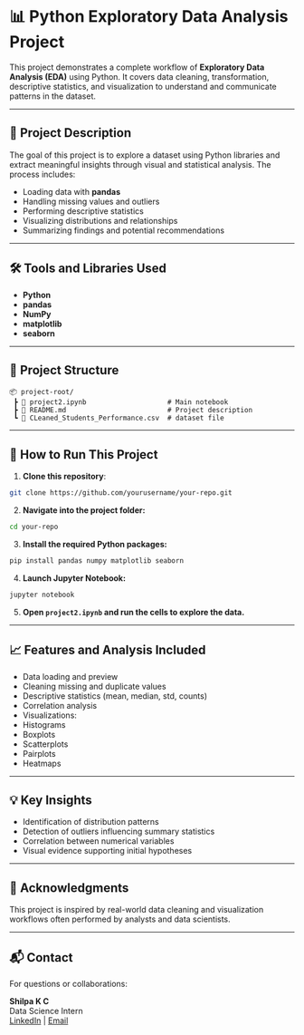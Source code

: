 # 📊 Python Exploratory Data Analysis Project

This project demonstrates a complete workflow of **Exploratory Data Analysis (EDA)** using Python. It covers data cleaning, transformation, descriptive statistics, and visualization to understand and communicate patterns in the dataset.

---

## 📝 Project Description

The goal of this project is to explore a dataset using Python libraries and extract meaningful insights through visual and statistical analysis. The process includes:

- Loading data with **pandas**
- Handling missing values and outliers
- Performing descriptive statistics
- Visualizing distributions and relationships
- Summarizing findings and potential recommendations

---

## 🛠 Tools and Libraries Used

- **Python**
- **pandas**
- **NumPy**
- **matplotlib**
- **seaborn**

---
## 📁 Project Structure
```
📦 project-root/
 ┣ 📄 project2.ipynb                    # Main notebook
 ┣ 📄 README.md                         # Project description
 ┗ 📂 CLeaned_Students_Performance.csv  # dataset file
```


---

## 🚀 How to Run This Project

1. **Clone this repository**:
  ```bash
  git clone https://github.com/yourusername/your-repo.git
  ```
2. **Navigate into the project folder:**
  ```bash
  cd your-repo
 ```
3. **Install the required Python packages:**
  ```bash
  pip install pandas numpy matplotlib seaborn
 ```
4. **Launch Jupyter Notebook:**
  ```bash
  jupyter notebook
 ```
5. **Open `project2.ipynb` and run the cells to explore the data.**

---
## 📈 Features and Analysis Included
- Data loading and preview
- Cleaning missing and duplicate values
- Descriptive statistics (mean, median, std, counts)
- Correlation analysis
- Visualizations:
- Histograms
- Boxplots
- Scatterplots
- Pairplots
- Heatmaps

---
## 💡 Key Insights
- Identification of distribution patterns
- Detection of outliers influencing summary statistics
- Correlation between numerical variables
- Visual evidence supporting initial hypotheses
---

## 🙌 Acknowledgments
This project is inspired by real-world data cleaning and visualization workflows often performed by analysts and data scientists.

---
## 📬 Contact
For questions or collaborations:

**Shilpa K C**  
Data Science Intern  
[LinkedIn](https://www.linkedin.com/in/shilpa-kc) | [Email](shilpakcc@gmail.com)
